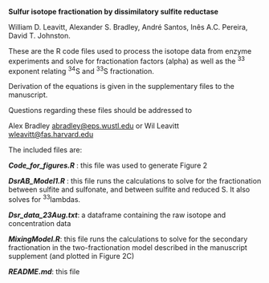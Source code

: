 **Sulfur isotope fractionation by dissimilatory sulfite reductase**

William D. Leavitt, Alexander S. Bradley, André Santos, Inês A.C. Pereira, David T. Johnston.

These are the R code files used to process the isotope data from enzyme experiments and solve for fractionation factors (alpha) as well as the <sup>33</sup> exponent relating <sup>34</sup>S and <sup>33</sup>S fractionation. 

Derivation of the equations is given in the supplementary files to the manuscript. 

Questions regarding these files should be addressed to

Alex Bradley abradley@eps.wustl.edu
or
Wil Leavitt wleavitt@fas.harvard.edu

The included files are:

***Code\_for\_figures.R*** : this file was used to generate Figure 2

***DsrAB\_Model1.R*** : this file runs the calculations to solve for the fractionation between sulfite and sulfonate, and between sulfite and reduced S. It also solves for <sup>33</sup>lambdas. 

***Dsr\_data\_23Aug.txt***: a dataframe containing the raw isotope and concentration data

***MixingModel.R***: this file runs the calculations to solve for the secondary fractionation in the two-fractionation model described in the manuscript supplement (and plotted in Figure 2C)

***README.md***: this file
